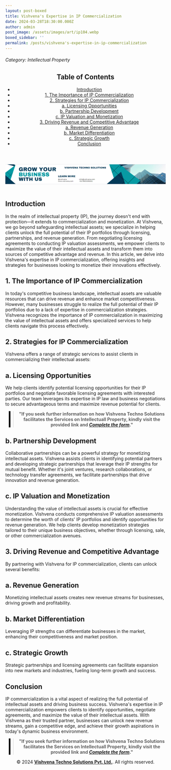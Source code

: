 ```yaml
---
layout: post-boxed
title: Vishvena's Expertise in IP Commercialization
date: 2024-03-28T18:30:00.000Z
author: admin
post_image: /assets/images/art/ip104.webp
boxed_sidebar: ''
permalink: /posts/vishvena's-expertise-in-ip-commercialization
---
```


###### Category: Intellectual Property

<html lang="en">
<head>
    <meta charset="UTF-8">
    <meta name="viewport" content="width=device-width, initial-scale=1.0">
    <title><h1>Vishvena's Expertise in IP Commercialization</h1></title>
    <meta name="description" content="Discover how Vishvena helps businesses monetize their intellectual assets through strategic IP commercialization. Maximize revenue and gain a competitive edge today.">
</head>
<body>
   <header>
	<h2>Table of Contents</h2>
       <nav>
			<ul>
				<li><a href="#introduction">Introduction</a></li>
				<li><a href="#1">1. The Importance of IP Commercialization</a></li>
				<li><a href="#2">2. Strategies for IP Commercialization</a></li>
				<li><a href="#3">a. Licensing Opportunities</a></li>
				<li><a href="#4">b. Partnership Development</a></li>	
				<li><a href="#5">c. IP Valuation and Monetization</a></li>	
				<li><a href="#6">3. Driving Revenue and Competitive Advantage</a></li>
				<li><a href="#7">a. Revenue Generation</a></li>
				<li><a href="#8">b. Market Differentiation</a></li>
				<li><a href="#9">c. Strategic Growth</a></li>
				<li><a href="#10">Conclusion</a></li>
		</ul>
	</nav>
</header>

<a href="/contact">
  <img src="/assets/images/art/inlinead2.webp" alt="inlinead" style="max-width:100%; height:auto;">
</a>
<br><br>

<article>
    <section id="introduction">
        <h2>Introduction</h2>
        <p>In the realm of intellectual property (IP), the journey doesn't end with protection—it extends to commercialization and monetization. At Vishvena, we go beyond safeguarding intellectual assets; we specialize in helping clients unlock the full potential of their IP portfolios through licensing, partnerships, and revenue generation. From negotiating licensing agreements to conducting IP valuation assessments, we empower clients to maximize the value of their intellectual assets and transform them into sources of competitive advantage and revenue. In this article, we delve into Vishvena's expertise in IP commercialization, offering insights and strategies for businesses looking to monetize their innovations effectively.</p>

</section>

<section id="1">
	<h2>1. The Importance of IP Commercialization</h2>

<p>In today's competitive business landscape, intellectual assets are valuable resources that can drive revenue and enhance market competitiveness. However, many businesses struggle to realize the full potential of their IP portfolios due to a lack of expertise in commercialization strategies. Vishvena recognizes the importance of IP commercialization in maximizing the value of intellectual assets and offers specialized services to help clients navigate this process effectively.</p>

</section>

<section id="2">
	<h2>2. Strategies for IP Commercialization</h2>

<p>Vishvena offers a range of strategic services to assist clients in commercializing their intellectual assets:</p>

</section>

<section id="3">
	<h2>a. Licensing Opportunities</h2>

<p>We help clients identify potential licensing opportunities for their IP portfolios and negotiate favorable licensing agreements with interested parties. Our team leverages its expertise in IP law and business negotiations to secure advantageous terms and maximize revenue potential for clients.</p>

</section>

<center><blockquote style="position:relative;">
<p><b style="font-size:1em;">"If you seek further information on how Vishvena Techno Solutions facilitates the Services on Intellectuall Property, kindly visit the provided link and <a href="/contact"><i>Complete the form</i></a>."</b></p>
<div style="position:absolute; top:0; bottom:0; left:-15px; border-left:5px solid black;"></div>
</blockquote></center>

<section id="4">
	<h2>b. Partnership Development</h2>

<p>Collaborative partnerships can be a powerful strategy for monetizing intellectual assets. Vishvena assists clients in identifying potential partners and developing strategic partnerships that leverage their IP strengths for mutual benefit. Whether it's joint ventures, research collaborations, or technology transfer agreements, we facilitate partnerships that drive innovation and revenue generation.</p>

</section>

<section id="5">
	<h2>c. IP Valuation and Monetization</h2>

<p>Understanding the value of intellectual assets is crucial for effective monetization. Vishvena conducts comprehensive IP valuation assessments to determine the worth of clients' IP portfolios and identify opportunities for revenue generation. We help clients develop monetization strategies tailored to their unique business objectives, whether through licensing, sale, or other commercialization avenues.</p>

</section>

<section id="6">
	<h2>3. Driving Revenue and Competitive Advantage</h2>

<p>By partnering with Vishvena for IP commercialization, clients can unlock several benefits:</p>

</section>

<section id="7">
	<h2>a. Revenue Generation</h2>

<p>Monetizing intellectual assets creates new revenue streams for businesses, driving growth and profitability.</p>

</section>

<section id="8">
	<h2>b. Market Differentiation</h2>

<p> Leveraging IP strengths can differentiate businesses in the market, enhancing their competitiveness and market position.</p>

</section>

<section id="9">
	<h2>c. Strategic Growth</h2>

<p>Strategic partnerships and licensing agreements can facilitate expansion into new markets and industries, fueling long-term growth and success.</p>

</section>

<section id="10">
	<h2>Conclusion</h2>

<p>IP commercialization is a vital aspect of realizing the full potential of intellectual assets and driving business success. Vishvena's expertise in IP commercialization empowers clients to identify opportunities, negotiate agreements, and maximize the value of their intellectual assets. With Vishvena as their trusted partner, businesses can unlock new revenue streams, gain a competitive edge, and achieve their growth aspirations in today's dynamic business environment.</p>

</section>

</article>

<center><blockquote style="position:relative;">
<p><b style="font-size:1em;">"If you seek further information on how Vishvena Techno Solutions facilitates the Services on Intellectuall Property, kindly visit the provided link and <a href="/contact"><i>Complete the form</i></a>."</b></p>
<div style="position:absolute; top:0; bottom:0; left:-15px; border-left:5px solid black;"></div>
</blockquote></center>

<footer>
<center><p>&copy; 2024 <a href="https://vishvena.com"><b>Vishvena Techno Solutions Pvt. Ltd.</b></a>. All rights reserved.</p></center>

</footer>
</body>
</html>

